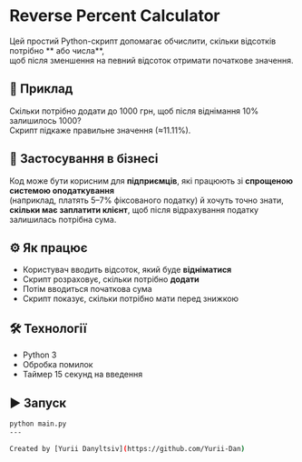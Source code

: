 # Reverse Percent Calculator

Цей простий Python-скрипт допомагає обчислити, скільки відсотків потрібно ** або числа**,  
щоб після зменшення на певний відсоток отримати початкове значення.

## 🧠 Приклад
Скільки потрібно додати до 1000 грн, щоб після віднімання 10% залишилось 1000?  
Скрипт підкаже правильне значення (≈11.11%).

## 💼 Застосування в бізнесі
Код може бути корисним для **підприємців**, які працюють зі **спрощеною системою оподаткування**  
(наприклад, платять 5–7% фіксованого податку) й хочуть точно знати,  
**скільки має заплатити клієнт**, щоб після відрахування податку залишилась потрібна сума.

## ⚙️ Як працює
- Користувач вводить відсоток, який буде **відніматися**
- Скрипт розраховує, скільки потрібно **додати**
- Потім вводиться початкова сума
- Скрипт показує, скільки потрібно мати перед знижкою

## 🛠 Технології
- Python 3
- Обробка помилок
- Таймер 15 секунд на введення

## ▶️ Запуск
```bash
python main.py
---

Created by [Yurii Danyltsiv](https://github.com/Yurii-Dan)





